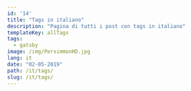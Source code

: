 ```yaml
---
id: '14'
title: "Tags in italiano"
description: "Pagina di tutti i post con tags in italiano"
templateKey: allTags
tags:
  - gatsby
image: /img/PersimmonHD.jpg
lang: it
date: "02-05-2019"
path: /it/tags/
slug: /it/tags/
---
```

